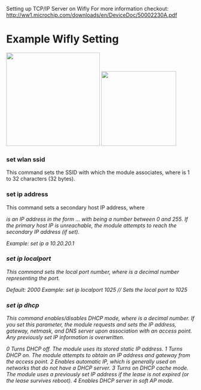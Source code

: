 Setting up TCP/IP Server on Wifly
For more information checkout: 
http://ww1.microchip.com/downloads/en/DeviceDoc/50002230A.pdf

# Example Wifly Setting
<img src="https://cloud.githubusercontent.com/assets/6227984/12005720/7ba106ea-ab82-11e5-8fb6-8e6f8d376dd1.png" width=250>
<img src="https://cloud.githubusercontent.com/assets/6227984/12005723/8c17e9e4-ab82-11e5-958e-7e34c6440ed6.png" width=200>

### set wlan ssid <string>

This command sets the SSID with which the module associates, where <string> is 1 to
32 characters (32 bytes).

### set ip address <address>

This command sets a secondary host IP address, where <address> is an IP address
in the form <value>.<value>.<value>.<value> with <value> being a number between 0
and 255. If the primary host IP is unreachable, the module attempts to reach the secondary
IP address (if set).

Example: set ip a 10.20.20.1

### set ip localport <value>

This command sets the local port number, where <value> is a decimal number representing
the port.

Default: 2000
Example: set ip localport 1025 // Sets the local port to 1025


### set ip dhcp <value>

This command enables/disables DHCP mode, where <value> is a decimal number. If you set this parameter, the module requests and sets the IP address, gateway, netmask, and DNS server upon association with an access point. Any previously set IP information is overwritten.

0 	Turns DHCP off. The module uses its stored static IP address.
1 	Turns DHCP on. The module attempts to obtain an IP address and gateway from the access point.
2	 Enables automatic IP, which is generally used on networks that do not have a DHCP server.
3 	Turns on DHCP cache mode. The module uses a previously set IP address if the lease is not expired (or the lease survives reboot).
4 	Enables DHCP server in soft AP mode. 
